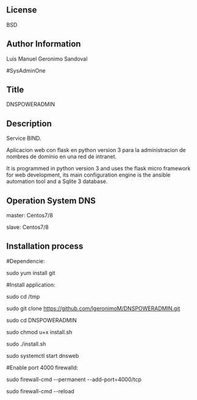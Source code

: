 License
-------
BSD

Author Information
------------------
Luis Manuel Geronimo Sandoval 

#SysAdminOne 

Title
------------------
DNSPOWERADMIN

Description
------------------
Service BIND.

Aplicacion web con flask en python version 3 para la administracion de nombres de dominio en una red de intranet. 

It is programmed in python version 3 and uses the flask micro framework for web development, its main configuration engine is the ansible automation tool and a Sqlite 3 database.

Operation System DNS
------------------
master: Centos7/8

slave: Centos7/8

Installation process
------------------
#Dependencie:

sudo yum install git

#Install application:

sudo cd /tmp

sudo git clone https://github.com/lgeronimoM/DNSPOWERADMIN.git

sudo cd DNSPOWERADMIN

sudo chmod u+x install.sh

sudo ./install.sh

sudo systemctl start dnsweb

#Enable port 4000 firewalld:

sudo firewall-cmd --permanent --add-port=4000/tcp

sudo firewall-cmd --reload

